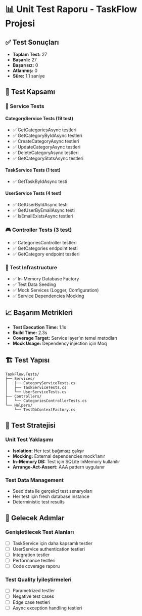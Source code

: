 # 📊 Unit Test Raporu - TaskFlow Projesi

## ✅ Test Sonuçları
- **Toplam Test:** 27
- **Başarılı:** 27 
- **Başarısız:** 0
- **Atlanmış:** 0
- **Süre:** 1.1 saniye

## 🧪 Test Kapsamı

### 📂 Service Tests

#### CategoryService Tests (19 test)
- ✅ GetCategoriesAsync testleri
- ✅ GetCategoryByIdAsync testleri
- ✅ CreateCategoryAsync testleri
- ✅ UpdateCategoryAsync testleri
- ✅ DeleteCategoryAsync testleri
- ✅ GetCategoryStatsAsync testleri

#### TaskService Tests (1 test)
- ✅ GetTaskByIdAsync testi

#### UserService Tests (4 test)
- ✅ GetUserByIdAsync testi
- ✅ GetUserByEmailAsync testi
- ✅ IsEmailExistsAsync testleri

### 🎮 Controller Tests (3 test)
- ✅ CategoriesController testleri
- ✅ GetCategories endpoint testi
- ✅ GetCategory endpoint testleri

### 🔧 Test Infrastructure
- ✅ In-Memory Database Factory
- ✅ Test Data Seeding
- ✅ Mock Services (Logger, Configuration)
- ✅ Service Dependencies Mocking

## 📈 Başarım Metrikleri
- **Test Execution Time:** 1.1s
- **Build Time:** 2.3s
- **Coverage Target:** Service layer'ın temel metodları
- **Mock Usage:** Dependency injection için Moq

## 🏗️ Test Yapısı
```
TaskFlow.Tests/
├── Services/
│   ├── CategoryServiceTests.cs
│   ├── TaskServiceTests.cs
│   └── UserServiceTests.cs
├── Controllers/
│   └── CategoriesControllerTests.cs
└── Helpers/
    └── TestDbContextFactory.cs
```

## 🎯 Test Stratejisi

### Unit Test Yaklaşımı
- **Isolation:** Her test bağımsız çalışır
- **Mocking:** External dependencies mock'lanır
- **In-Memory DB:** Test için SQLite InMemory kullanılır
- **Arrange-Act-Assert:** AAA pattern uygulanır

### Test Data Management
- Seed data ile gerçekçi test senaryoları
- Her test için fresh database instance
- Deterministic test results

## 🚀 Gelecek Adımlar

### Genişletilecek Test Alanları
- [ ] TaskService için daha kapsamlı testler
- [ ] UserService authentication testleri
- [ ] Integration testler
- [ ] Performance testleri
- [ ] Code coverage raporu

### Test Quality İyileştirmeleri
- [ ] Parametrized testler
- [ ] Negative test cases
- [ ] Edge case testleri
- [ ] Async exception handling testleri
